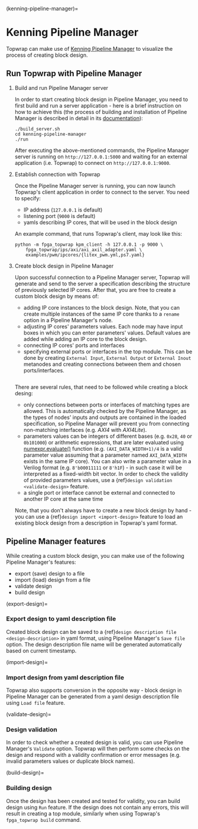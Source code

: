 (kenning-pipeline-manager)=

# Kenning Pipeline Manager

Topwrap can make use of [Kenning Pipeline Manager](https://github.com/antmicro/kenning-pipeline-manager) to visualize the process of creating block design.

## Run Topwrap with Pipeline Manager

1. Build and run Pipeline Manager server

    In order to start creating block design in Pipeline Manager, you need to first build and run a server application - here is a brief instruction on how to achieve this (the process of building and installation of Pipeline Manager is described in detail in its [documentation](https://antmicro.github.io/kenning-pipeline-manager/project-readme.html#building-and-running)):

    ```
    ./build_server.sh
    cd kenning-pipeline-manager
    ./run
    ```

    After executing the above-mentioned commands, the Pipeline Manager server is running on `http://127.0.0.1:5000` and waiting for an external application (i.e. Topwrap) to connect on `http://127.0.0.1:9000`.

2. Establish connection with Topwrap

    Once the Pipeline Manager server is running, you can now launch Topwrap's client application in order to connect to the server. You need to specify:
    * IP address (`127.0.0.1` is default)
    * listening port (`9000` is default)
    * yamls describing IP cores, that will be used in the block design

    An example command, that runs Topwrap's client, may look like this:
    ```
    python -m fpga_topwrap kpm_client -h 127.0.0.1 -p 9000 \
        fpga_topwrap/ips/axi/axi_axil_adapter.yaml \
        examples/pwm/ipcores/{litex_pwm.yml,ps7.yaml}
    ```

3. Create block design in Pipeline Manager

    Upon successful connection to a Pipeline Manager server, Topwrap will generate and send to the server a specification describing the structure of previously selected IP cores. After that, you are free to create a custom block design by means of:
    * adding IP core instances to the block design. Note, that you can create multiple instances of the same IP core thanks to a `rename` option in a Pipeline Manager's node.
    * adjusting IP cores' parameters values. Each node may have input boxes in which you can enter parameters' values. Default values are added while adding an IP core to the block design.
    * connecting IP cores' ports and interfaces
    * specifying external ports or interfaces in the top module. This can be done by creating `External Input`, `External Output` or `External Inout` metanodes and creating connections between them and chosen ports/interfaces. 

    ```{image} img/pwm_design.png
    ```

    There are several rules, that need to be followed while creating a block desing:
    * only connections between ports or interfaces of matching types are allowed. This is automatically checked by the Pipeline Manager, as the types of nodes' inputs and outputs are contained in the loaded specification, so Pipeline Manager will prevent you from connecting non-matching interfaces (e.g. *AXI4* with *AXI4Lite*).
    * parameters values can be integers of different bases (e.g. `0x28`, `40` or `0b101000`) or arithmetic expressions, that are later evaluated using [numexpr.evaluate()](https://numexpr.readthedocs.io/en/latest/api.html#numexpr.evaluate) function (e.g. `(AXI_DATA_WIDTH+1)/4` is a valid parameter value assuming that a parameter named `AXI_DATA_WIDTH` exists in the same IP core). You can also write a parameter value in a Verilog format (e.g. `8'b00011111` or `8'h1F`) - in such case it will be interpreted as a fixed-width bit vector. In order to check the validity of provided parameters values, use a {ref}`design validation <validate-design>` feature.
    * a single port or interface cannot be external and connected to another IP core at the same time

    Note, that you don't always have to create a new block design by hand - you can use a {ref}`design import <import-design>` feature to load an existing block design from a description in Topwrap's yaml format.

## Pipeline Manager features

While creating a custom block design, you can make use of the following Pipeline Manager's features:
* export (save) design to a file
* import (load) design from a file
* validate design
* build design

(export-design)=

### Export design to yaml description file

Created block design can be saved to a {ref}`design description file <design-description>` in yaml format, using Pipeline Manager's `Save file` option. The design description file name will be generated automatically based on current timestamp.

(import-design)=

### Import design from yaml description file

Topwrap also supports conversion in the opposite way - block design in Pipeline Manager can be generated from a yaml design description file using `Load file` feature.

(validate-design)=

### Design validation

In order to check whether a created design is valid, you can use Pipeline Manager's `Validate` option. Topwrap will then perform some checks on the design and respond with a validity confirmation or error messages (e.g. invalid parameters values or duplicate block names).

(build-design)=

### Building design

Once the design has been created and tested for validity, you can build design using `Run` feature. If the design does not contain any errors, this will result in creating a top module, similarly when using Topwrap's `fpga_topwrap build` command.

